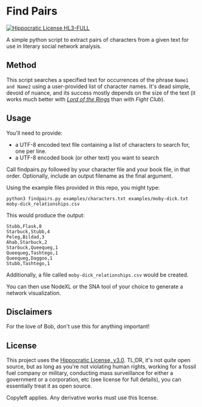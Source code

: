 # Find Pairs

[![Hippocratic License HL3-FULL](https://img.shields.io/static/v1?label=Hippocratic%20License&message=HL3-FULL&labelColor=5e2751&color=bc8c3d)](https://firstdonoharm.dev/version/3/0/full.html)

A simple python script to extract pairs of characters from a given text for use in literary social network analysis.

## Method
This script searches a specified text for occurrences of the phrase `Name1 and Name2` using a user-provided list of character names. It's dead simple, devoid of nuance, and its success mostly depends on the size of the text (it works much better with [_Lord of the Rings_](https://lukehillman.net/2011/06/social-network-analysis/) than with _Fight Club_).

## Usage

You'll need to provide:
* a UTF-8 encoded text file containing a list of characters to search for, one per line.
* a UTF-8 encoded book (or other text) you want to search

Call findpairs.py followed by your character file and your book file, in that order. Optionally, include an output filename as the final argument.

Using the example files provided in this repo, you might type:

````
python3 findpairs.py examples/characters.txt examples/moby-dick.txt moby-dick_relationships.csv
````

This would produce the output:
````
Stubb,Flask,8
Starbuck,Stubb,4
Peleg,Bildad,3
Ahab,Starbuck,2
Starbuck,Queequeg,1
Queequeg,Tashtego,1
Queequeg,Daggoo,1
Stubb,Tashtego,1
````
Additionally, a file called `moby-dick_relationships.csv` would be created.

You can then use NodeXL or the SNA tool of your choice to generate a network visualization.

## Disclaimers

For the love of Bob, don't use this for anything important!

## License

This project uses the [Hippocratic License, v3.0](https://firstdonoharm.dev). TL;DR, it's not *quite* open source, but as long as you're not violating human rights, working for a fossil fuel company or military, conducting mass surveillance for either a government or a corporation, etc (see license for full details), you can essentially treat it as open source.

Copyleft applies. Any derivative works must use this license.
